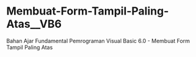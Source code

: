 # Membuat-Form-Tampil-Paling-Atas__VB6
Bahan Ajar Fundamental Pemrograman Visual Basic 6.0 - Membuat Form Tampil Paling Atas

